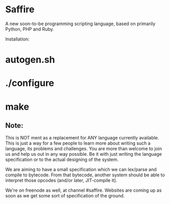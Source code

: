 Saffire
=======
A new soon-to-be programming scripting language, based on primarily Python, PHP and Ruby.

Installation:

# autogen.sh
# ./configure
# make


Note:
-----
This is NOT ment as a replacement for ANY language currently available. This is just a way for a few people to learn more about writing such a language, its problems and challenges. You are more than welcome to join us and help us out in any way possible. Be it with just writing the language specification or to the actual designing of the system.

We are aiming to have a small specification which we can lex/parse and compile to bytecode. From that bytecode, another system should be able to interpret those opcodes (and/or later, JIT-compile it).

We're on freenode as well, at channel #saffire. Websites are coming up as soon as we get some sort of specification of the ground.
